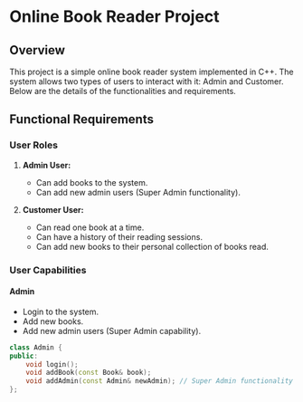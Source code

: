 # Online Book Reader Project

## Overview

This project is a simple online book reader system implemented in C++. The system allows two types of users to interact with it: Admin and Customer. Below are the details of the functionalities and requirements.

## Functional Requirements

### User Roles

1. **Admin User:**
   - Can add books to the system.
   - Can add new admin users (Super Admin functionality).

2. **Customer User:**
   - Can read one book at a time.
   - Can have a history of their reading sessions.
   - Can add new books to their personal collection of books read.

### User Capabilities

#### Admin

- Login to the system.
- Add new books.
- Add new admin users (Super Admin capability).

```cpp
class Admin {
public:
    void login();
    void addBook(const Book& book);
    void addAdmin(const Admin& newAdmin); // Super Admin functionality
};
